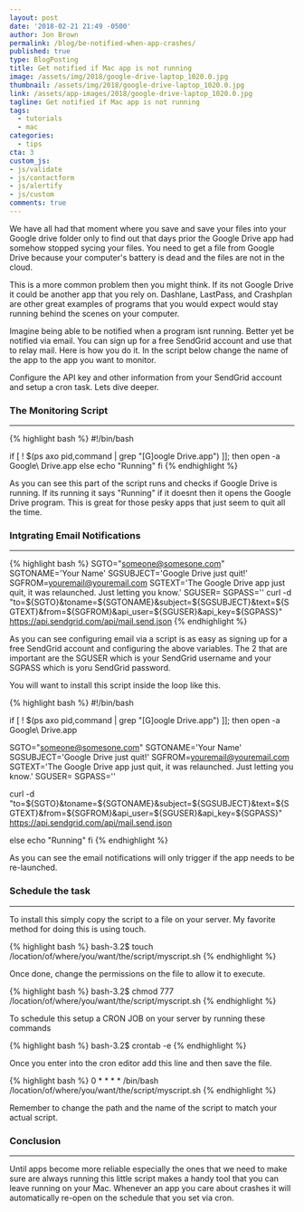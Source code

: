 ```yaml
---
layout: post
date: '2018-02-21 21:49 -0500'
author: Jon Brown
permalink: /blog/be-notified-when-app-crashes/
published: true
type: BlogPosting
title: Get notified if Mac app is not running
image: /assets/img/2018/google-drive-laptop_1020.0.jpg
thumbnail: /assets/img/2018/google-drive-laptop_1020.0.jpg
link: /assets/app-images/2018/google-drive-laptop_1020.0.jpg
tagline: Get notified if Mac app is not running
tags:
  - tutorials
  - mac
categories:
  - tips
cta: 3
custom_js:
- js/validate
- js/contactform
- js/alertify
- js/custom
comments: true
---
```

We have all had that moment where you save and save your files into your Google drive folder only to find out that days prior the Google Drive app had somehow stopped sycing your files. You need to get a file from Google Drive because your computer's battery is dead and the files are not in the cloud. 

This is a more common problem then you might think. If its not Google Drive it could be another app that you rely on. Dashlane, LastPass, and Crashplan are other great examples of programs that you would expect would stay running behind the scenes on your computer. 

Imagine being able to be notified when a program isnt running. Better yet be notified via email. You can sign up for a free SendGrid account and use that to relay mail. Here is how you do it. In the script below change the name of the app to the app you want to monitor. 

Configure the API key and other information from your SendGrid account and setup a cron task. Lets dive deeper. 

### The Monitoring Script
---
{% highlight bash %}
#!/bin/bash

if [ ! $(ps axo pid,command | grep "[G]oogle Drive.app") ]]; then
    open -a Google\ Drive.app
else
    echo "Running"
fi
{% endhighlight %}

As you can see this part of the script runs and checks if Google Drive is running. If its running it says "Running" if it doesnt then it opens the Google Drive program. This is great for those pesky apps that just seem to quit all the time. 

### Intgrating Email Notifications
---
{% highlight bash %}
SGTO="someone@somesone.com"
SGTONAME='Your Name'
SGSUBJECT='Google Drive just quit!'
SGFROM=youremail@youremail.com
SGTEXT='The Google Drive app just quit, it was relaunched. Just letting you know.'
SGUSER=<Your Sendgrid Username>
SGPASS='<Your Sendgrid Password>'
curl -d "to=${SGTO}&toname=${SGTONAME}&subject=${SGSUBJECT}&text=${SGTEXT}&from=${SGFROM}&api_user=${SGUSER}&api_key=${SGPASS}" https://api.sendgrid.com/api/mail.send.json
{% endhighlight %}
  
As you can see configuring email via a script is as easy as signing up for a free SendGrid account and configuring the above variables. The 2 that are important are the SGUSER which is your SendGrid username and your SGPASS which is yoru SendGrid password. 

You will want to install this script inside the loop like this. 

{% highlight bash %}
#!/bin/bash

if [ ! $(ps axo pid,command | grep "[G]oogle Drive.app") ]]; then
open -a Google\ Drive.app
    
SGTO="someone@somesone.com"
SGTONAME='Your Name'
SGSUBJECT='Google Drive just quit!'
SGFROM=youremail@youremail.com
SGTEXT='The Google Drive app just quit, it was relaunched. Just letting you know.'
SGUSER=<Your Sendgrid Username>
SGPASS='<Your Sendgrid Password>'

curl -d  "to=${SGTO}&toname=${SGTONAME}&subject=${SGSUBJECT}&text=${SGTEXT}&from=${SGFROM}&api_user=${SGUSER}&api_key=${SGPASS}" https://api.sendgrid.com/api/mail.send.json
  
else
    echo "Running"
fi
{% endhighlight %}

As you can see the email notifications will only trigger if the app needs to be re-launched.
 
### Schedule the task
---
To install this simply copy the script to a file on your server. My favorite method for doing this is using touch.

{% highlight bash %}
bash-3.2$ touch /location/of/where/you/want/the/script/myscript.sh
{% endhighlight %}

Once done, change the permissions on the file to allow it to execute.

{% highlight bash %}
bash-3.2$ chmod 777 /location/of/where/you/want/the/script/myscript.sh
{% endhighlight %}

To schedule this setup a CRON JOB on your server by running these commands

{% highlight bash %}
bash-3.2$ crontab -e
{% endhighlight %}

Once you enter into the cron editor add this line and then save the file. 

{% highlight bash %}
0 * * * * /bin/bash /location/of/where/you/want/the/script/myscript.sh
{% endhighlight %}

Remember to change the path and the name of the script to match your actual script. 

### Conclusion
---
Until apps become more reliable especially the ones that we need to make sure are always running this little script makes a handy tool that you can leave running on your Mac. Whenever an app you care about crashes it will automatically re-open on the schedule that you set via cron. 
